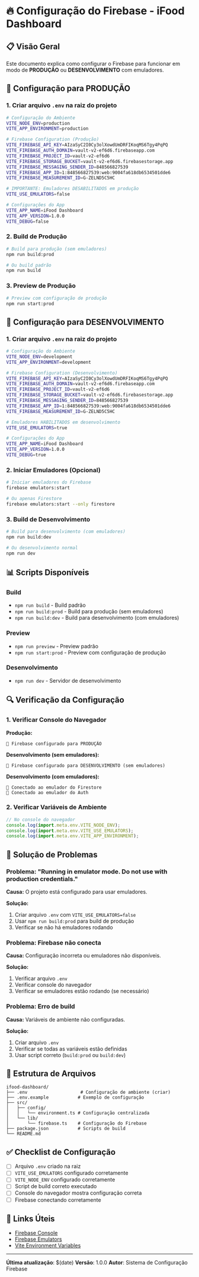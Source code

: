 # 🔥 Configuração do Firebase - iFood Dashboard

## 📋 Visão Geral

Este documento explica como configurar o Firebase para funcionar em modo de **PRODUÇÃO** ou **DESENVOLVIMENTO** com emuladores.

## 🚀 Configuração para PRODUÇÃO

### 1. Criar arquivo `.env` na raiz do projeto

```bash
# Configuração do Ambiente
VITE_NODE_ENV=production
VITE_APP_ENVIRONMENT=production

# Firebase Configuration (Produção)
VITE_FIREBASE_API_KEY=AIzaSyC2I0Cy3olXowdUmDRFIKoqMS6Tgy4PqPQ
VITE_FIREBASE_AUTH_DOMAIN=vault-v2-ef6d6.firebaseapp.com
VITE_FIREBASE_PROJECT_ID=vault-v2-ef6d6
VITE_FIREBASE_STORAGE_BUCKET=vault-v2-ef6d6.firebasestorage.app
VITE_FIREBASE_MESSAGING_SENDER_ID=848566827539
VITE_FIREBASE_APP_ID=1:848566827539:web:9004fa618db6534501dde6
VITE_FIREBASE_MEASUREMENT_ID=G-ZELND5C5HC

# IMPORTANTE: Emuladores DESABILITADOS em produção
VITE_USE_EMULATORS=false

# Configurações do App
VITE_APP_NAME=iFood Dashboard
VITE_APP_VERSION=1.0.0
VITE_DEBUG=false
```

### 2. Build de Produção

```bash
# Build para produção (sem emuladores)
npm run build:prod

# Ou build padrão
npm run build
```

### 3. Preview de Produção

```bash
# Preview com configuração de produção
npm run start:prod
```

## 🔧 Configuração para DESENVOLVIMENTO

### 1. Criar arquivo `.env` na raiz do projeto

```bash
# Configuração do Ambiente
VITE_NODE_ENV=development
VITE_APP_ENVIRONMENT=development

# Firebase Configuration (Desenvolvimento)
VITE_FIREBASE_API_KEY=AIzaSyC2I0Cy3olXowdUmDRFIKoqMS6Tgy4PqPQ
VITE_FIREBASE_AUTH_DOMAIN=vault-v2-ef6d6.firebaseapp.com
VITE_FIREBASE_PROJECT_ID=vault-v2-ef6d6
VITE_FIREBASE_STORAGE_BUCKET=vault-v2-ef6d6.firebasestorage.app
VITE_FIREBASE_MESSAGING_SENDER_ID=848566827539
VITE_FIREBASE_APP_ID=1:848566827539:web:9004fa618db6534501dde6
VITE_FIREBASE_MEASUREMENT_ID=G-ZELND5C5HC

# Emuladores HABILITADOS em desenvolvimento
VITE_USE_EMULATORS=true

# Configurações do App
VITE_APP_NAME=iFood Dashboard
VITE_APP_VERSION=1.0.0
VITE_DEBUG=true
```

### 2. Iniciar Emuladores (Opcional)

```bash
# Iniciar emuladores do Firebase
firebase emulators:start

# Ou apenas Firestore
firebase emulators:start --only firestore
```

### 3. Build de Desenvolvimento

```bash
# Build para desenvolvimento (com emuladores)
npm run build:dev

# Ou desenvolvimento normal
npm run dev
```

## 📊 Scripts Disponíveis

### Build
- `npm run build` - Build padrão
- `npm run build:prod` - Build para produção (sem emuladores)
- `npm run build:dev` - Build para desenvolvimento (com emuladores)

### Preview
- `npm run preview` - Preview padrão
- `npm run start:prod` - Preview com configuração de produção

### Desenvolvimento
- `npm run dev` - Servidor de desenvolvimento

## 🔍 Verificação da Configuração

### 1. Verificar Console do Navegador

**Produção:**
```
🚀 Firebase configurado para PRODUÇÃO
```

**Desenvolvimento (sem emuladores):**
```
🔧 Firebase configurado para DESENVOLVIMENTO (sem emuladores)
```

**Desenvolvimento (com emuladores):**
```
🔧 Conectado ao emulador do Firestore
🔧 Conectado ao emulador do Auth
```

### 2. Verificar Variáveis de Ambiente

```javascript
// No console do navegador
console.log(import.meta.env.VITE_NODE_ENV);
console.log(import.meta.env.VITE_USE_EMULATORS);
console.log(import.meta.env.VITE_APP_ENVIRONMENT);
```

## 🚨 Solução de Problemas

### Problema: "Running in emulator mode. Do not use with production credentials."

**Causa:** O projeto está configurado para usar emuladores.

**Solução:**
1. Criar arquivo `.env` com `VITE_USE_EMULATORS=false`
2. Usar `npm run build:prod` para build de produção
3. Verificar se não há emuladores rodando

### Problema: Firebase não conecta

**Causa:** Configuração incorreta ou emuladores não disponíveis.

**Solução:**
1. Verificar arquivo `.env`
2. Verificar console do navegador
3. Verificar se emuladores estão rodando (se necessário)

### Problema: Erro de build

**Causa:** Variáveis de ambiente não configuradas.

**Solução:**
1. Criar arquivo `.env`
2. Verificar se todas as variáveis estão definidas
3. Usar script correto (`build:prod` ou `build:dev`)

## 📁 Estrutura de Arquivos

```
ifood-dashboard/
├── .env                    # Configuração de ambiente (criar)
├── .env.example           # Exemplo de configuração
├── src/
│   ├── config/
│   │   └── environment.ts # Configuração centralizada
│   └── lib/
│       └── firebase.ts    # Configuração do Firebase
├── package.json           # Scripts de build
└── README.md
```

## ✅ Checklist de Configuração

- [ ] Arquivo `.env` criado na raiz
- [ ] `VITE_USE_EMULATORS` configurado corretamente
- [ ] `VITE_NODE_ENV` configurado corretamente
- [ ] Script de build correto executado
- [ ] Console do navegador mostra configuração correta
- [ ] Firebase conectando corretamente

## 🔗 Links Úteis

- [Firebase Console](https://console.firebase.google.com/project/vault-v2-ef6d6)
- [Firebase Emulators](https://firebase.google.com/docs/emulator-suite)
- [Vite Environment Variables](https://vitejs.dev/guide/env-and-mode.html)

---

**Última atualização**: $(date)
**Versão**: 1.0.0
**Autor**: Sistema de Configuração Firebase
